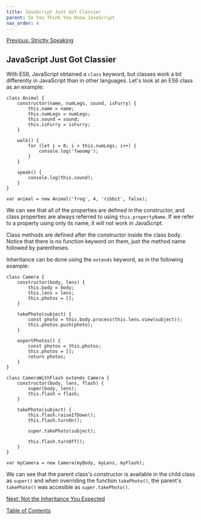 ```yaml
---
title: JavaScript Just Got Classier
parent: So You Think You Know JavaScript
nav_order: 4
---
```

[Previous: Strictly Speaking](3-strict-mode.md)

## JavaScript Just Got Classier
With ES6, JavaScript obtained a `class` keyword, but classes work a bit differently in JavaScript than in other languages. Let's look at an ES6 class as an example:

```
class Animal {
    constructor(name, numLegs, sound, isFurry) {
        this.name = name;
        this.numLegs = numLegs;
        this.sound = sound;
        this.isFurry = isFurry;
    }

    walk() {
        for (let i = 0; i < this.numLegs; i++) {
            console.log('fwoomp');
        }
    }

    speak() {
        console.log(this.sound);
    }
}

var animal = new Animal('frog', 4, 'ribbit', false);
```

We can see that all of the properties are defined in the constructor, and class properties are always referred to using `this.propertyName`. If we refer to a property using only its name, it will not work in JavaScript.

Class methods are defined after the constructor inside the class body. Notice that there is no function keyword on them, just the method name followed by parentheses.

Inheritance can be done using the `extends` keyword, as in the following example:

```
class Camera {
    constructor(body, lens) {
        this.body = body;
        this.lens = lens;
        this.photos = [];
    }

    takePhoto(subject) {
        const photo = this.body.process(this.lens.view(subject));
        this.photos.push(photo);
    }

    exportPhotos() {
        const photos = this.photos;
        this.photos = [];
        return photos;
    }
}

class CameraWithFlash extends Camera {
    constructor(body, lens, flash) {
        super(body, lens);
        this.flash = flash;
    }

    takePhoto(subject) {
        this.flash.raiseIfDown();
        this.flash.turnOn();

        super.takePhoto(subject);

        this.flash.turnOff();
    }
}

var myCamera = new Camera(myBody, myLens, myFlash);
```

We can see that the parent class's constructor is available in the child class as `super()` and when overriding the function `takePhoto()`, the parent's `takePhoto()` was accesible as `super.takePhoto()`. 

[Next: Not the Inheritance You Expected](5-prototype.md)

[Table of Contents](0-intro.md)
